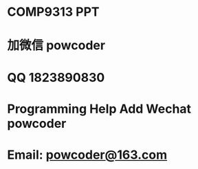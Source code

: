 # COMP9313 PPT
# 加微信 powcoder

# QQ 1823890830

# Programming Help Add Wechat powcoder

# Email: powcoder@163.com

